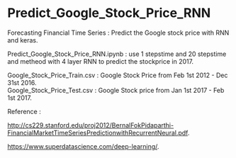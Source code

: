 # Predict_Google_Stock_Price_RNN
  
Forecasting Financial Time Series : Predict the Google stock price with RNN and keras.

Predict_Google_Stock_Price_RNN.ipynb : use 1 stepstime and 20 stepstime and metheod with 4 layer RNN to predict the stockprice in 2017.


Google_Stock_Price_Train.csv : Google Stock Price from Feb 1st 2012 - Dec 31st 2016.  
Google_Stock_Price_Test.csv : Google Stock price from Jan 1st 2017 - Feb 1st 2017.

Reference :
  
http://cs229.stanford.edu/proj2012/BernalFokPidaparthi-FinancialMarketTimeSeriesPredictionwithRecurrentNeural.pdf.

https://www.superdatascience.com/deep-learning/.
